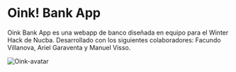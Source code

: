 # Oink! Bank App
Oink Bank App es una webapp de banco diseñada en equipo para el Winter Hack de Nucba.
Desarrollado con los siguientes colaboradores: Facundo Villanova, Ariel Garaventa y Manuel Visso.


![Oink-avatar](https://user-images.githubusercontent.com/103472285/183324364-cba4bb8d-5263-43c5-a01d-87ad87c7c24d.jpg)
